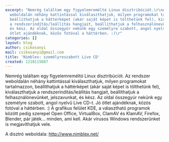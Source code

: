 ```yaml
---
excerpt: "Nemrég találtam egy figyelemreméltó Linux disztribúciót.\r\nAz rendszer
  weboldalán néhány kattintással kiválaszthatjuk, milyen programokat tartalmazzon,
  beállíthatjuk a háttérképet (akár saját képet is tölthetünk fel), kiválaszthatjuk
  a rendszerindítás/leállítás hangjait, beállíthatjuk a felhasználónevünket, jelszavunkat,
  és kész. Az oldal összegyúr nekünk egy személyre szabott, angol nyelvű Live CD-t.\r\nJó
  ötlet ajándéknak, közös fotóval a háttérben. :)\r"
categories: []
layout: blog
author: csikosanyi
mail: csikosanyi@gmail.com
title: 'Nimblex: személyreszabott Live CD'
created: 1218115687
---
```

Nemrég találtam egy figyelemreméltó Linux disztribúciót.
Az rendszer weboldalán néhány kattintással kiválaszthatjuk, milyen programokat tartalmazzon, beállíthatjuk a háttérképet (akár saját képet is tölthetünk fel), kiválaszthatjuk a rendszerindítás/leállítás hangjait, beállíthatjuk a felhasználónevünket, jelszavunkat, és kész. Az oldal összegyúr nekünk egy személyre szabott, angol nyelvű Live CD-t.
Jó ötlet ajándéknak, közös fotóval a háttérben. :)
A grafikus felület KDE, a választható programok között pedig szerepel Open Office, VirtualBox, ClamAV és KlamAV, Firefox, Blender, pár játék... minden, ami kell.
Akár vírusos Windows rendszerünket is megjavíthatjuk vele.

A disztró weboldala:
<a href="http://www.nimblex.net/">http://www.nimblex.net/</a>
